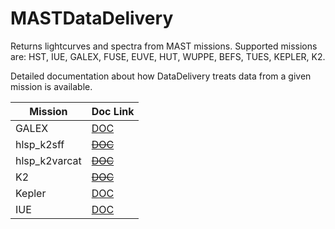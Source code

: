 MASTDataDelivery
==========
Returns lightcurves and spectra from MAST missions.  Supported missions are: HST, IUE, GALEX, FUSE, EUVE, HUT, WUPPE, BEFS, TUES, KEPLER, K2.

Detailed documentation about how DataDelivery treats data from a given mission is available.

| Mission           | Doc Link |
| -------           | -------- |
| GALEX             | [DOC](docs/doc_galex.md) |
| hlsp_k2sff        | ~~[DOC](docs/doc_hlsp_k2sff.md)~~ |
| hlsp_k2varcat     | ~~[DOC](docs/doc_hlsp_k2varcat.md)~~ |
| K2                | ~~[DOC](docs/doc_k2.md)~~ |
| Kepler            | [DOC](docs/doc_kepler.md) |
| IUE               | [DOC](docs/doc_iue.md) |
